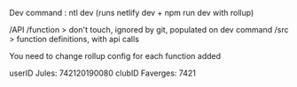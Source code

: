 Dev command : ntl dev (runs netlify dev + npm run dev with rollup)

/API
/function > don't touch, ignored by git, populated on dev command
/src > function definitions, with api calls

You need to change rollup config for each function added

userID Jules: 742120190080
clubID Faverges: 7421

